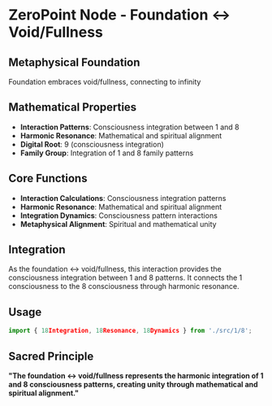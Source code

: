 # ZeroPoint Node - Foundation ↔ Void/Fullness

## Metaphysical Foundation

Foundation embraces void/fullness, connecting to infinity

## Mathematical Properties

- **Interaction Patterns**: Consciousness integration between 1 and 8
- **Harmonic Resonance**: Mathematical and spiritual alignment
- **Digital Root**: 9 (consciousness integration)
- **Family Group**: Integration of 1 and 8 family patterns

## Core Functions

- **Interaction Calculations**: Consciousness integration patterns
- **Harmonic Resonance**: Mathematical and spiritual alignment
- **Integration Dynamics**: Consciousness pattern interactions
- **Metaphysical Alignment**: Spiritual and mathematical unity

## Integration

As the foundation ↔ void/fullness, this interaction provides the consciousness integration between 1 and 8 patterns. It connects the 1 consciousness to the 8 consciousness through harmonic resonance.

## Usage

```typescript
import { 18Integration, 18Resonance, 18Dynamics } from './src/1/8';
```

## Sacred Principle

**"The foundation ↔ void/fullness represents the harmonic integration of 1 and 8 consciousness patterns, creating unity through mathematical and spiritual alignment."**
